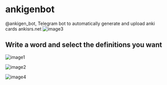# ankigenbot
@ankigen_bot, Telegram bot to automatically generate and upload anki cards ankisrs.net
![image3](https://github.com/damaru2/ankigenbot/blob/master/.assets/image3.png)

## Write a word and select the definitions you want
![image1](https://github.com/damaru2/ankigenbot/blob/master/.assets/image1.png)

![image2](https://github.com/damaru2/ankigenbot/blob/master/.assets/image2.png)

![image4](https://github.com/damaru2/ankigenbot/blob/master/.assets/image4.jpg)
